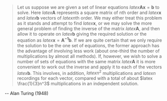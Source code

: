 > Let us suppose we are given a set of linear equations $latex
\mathbf{A}\mathbf{x}=\mathbf{b}$ to solve. Here $latex \mathbf{A}$ represents
a square matrix of nth order and $latex \mathbf{x}$ and $latex \mathbf{b}$
vectors of $latex n$th order. We may either treat this problem as it stands
and attempt to find $latex \mathbf{x}$, or we may solve the more general
problem of finding the inverse of the matrix $latex \mathbf{A}$, and then
allow it to operate on $latex \mathbf{b}$ giving the required solution or the
equation as $latex \mathbf{x}=\mathbf{A^{-1}}\mathbf{b}$. If we are quite
certain that we only require the solution to be the one set of equations, the
former approach has the advantage of involving less work (about one-third the
number of multiplications by almost all methods). If, however, we wish to
solve a number of sets of equations with the same matrix $latex \mathbf{A}$ it
is more convenient to work out the inverse and apply it to each of the vectors
$latex \mathbf{b}$. This involves, in addition, $latex n^2$ multiplications
and $latex n$ recordings for each vector, compared with a total of about
$latex \frac{1}{3}n^3$ multiplications in an independent solution.

  
\-- Alan Turing (1948)

